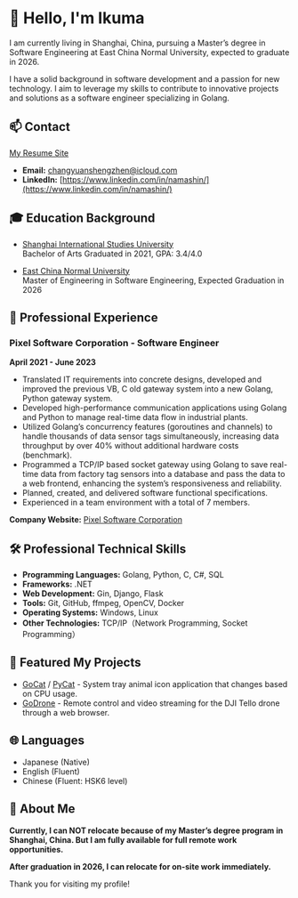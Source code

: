 # 👋 Hello, I'm Ikuma

I am currently living in Shanghai, China, pursuing a Master’s degree in Software Engineering at East China Normal University, expected to graduate in 2026.

I have a solid background in software development and a passion for new technology. I aim to leverage my skills to contribute to innovative projects and solutions as a software engineer specializing in Golang.

## 📫 Contact
[My Resume Site](https://namashin.github.io/en/)

- **Email:** [changyuanshengzhen@icloud.com](mailto:changyuanshengzhen@icloud.com)
- **LinkedIn:** [https://www.linkedin.com/in/namashin/](https://www.linkedin.com/in/namashin/)
  
## 🎓 Education Background
- [Shanghai International Studies University](https://www.shisu.edu.cn/)  
  Bachelor of Arts Graduated in 2021, GPA: 3.4/4.0

- [East China Normal University](https://www.ecnu.edu.cn/)  
  Master of Engineering in Software Engineering, Expected Graduation in 2026

## 💼 Professional Experience
### Pixel Software Corporation - Software Engineer
**April 2021 - June 2023**

- Translated IT requirements into concrete designs, developed and improved the previous VB, C old gateway system into a new Golang, Python gateway system.
- Developed high-performance communication applications using Golang and Python to manage real-time data flow in industrial plants.
- Utilized Golang’s concurrency features (goroutines and channels) to handle thousands of data sensor tags simultaneously, increasing data throughput by over 40% without additional hardware costs (benchmark).
- Programmed a TCP/IP based socket gateway using Golang to save real-time data from factory tag sensors into a database and pass the data to a web frontend, enhancing the system’s responsiveness and reliability.
- Planned, created, and delivered software functional specifications.
- Experienced in a team environment with a total of 7 members.

**Company Website:** [Pixel Software Corporation](https://www.pixelsoft.co.jp/pc/index.html)

## 🛠 Professional Technical Skills
- **Programming Languages:** Golang, Python, C, C#, SQL
- **Frameworks:** .NET
- **Web Development:** Gin, Django, Flask
- **Tools:** Git, GitHub, ffmpeg, OpenCV, Docker
- **Operating Systems:** Windows, Linux
- **Other Technologies:** TCP/IP（Network Programming, Socket Programming）

## 🚀 Featured My Projects
- [GoCat](https://github.com/namashin/GoCat) / [PyCat](https://github.com/namashin/PyCat) - System tray animal icon application that changes based on CPU usage.
- [GoDrone](https://github.com/namashin/GoDrone) - Remote control and video streaming for the DJI Tello drone through a web browser.

## 🌐 Languages
- Japanese (Native)
- English (Fluent)
- Chinese (Fluent: HSK6 level)

## 📝 About Me

**Currently, I can NOT relocate because of my Master’s degree program in Shanghai, China. But I am fully available for full remote work opportunities.**

**After graduation in 2026, I can relocate for on-site work immediately.**

Thank you for visiting my profile!
